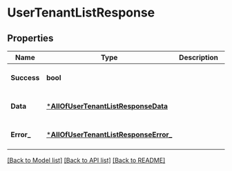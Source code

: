 # UserTenantListResponse

## Properties
Name | Type | Description | Notes
------------ | ------------- | ------------- | -------------
**Success** | **bool** |  | [optional] [default to null]
**Data** | [***AllOfUserTenantListResponseData**](AllOfUserTenantListResponseData.md) |  | [optional] [default to null]
**Error_** | [***AllOfUserTenantListResponseError_**](AllOfUserTenantListResponseError_.md) |  | [optional] [default to null]

[[Back to Model list]](../README.md#documentation-for-models) [[Back to API list]](../README.md#documentation-for-api-endpoints) [[Back to README]](../README.md)

